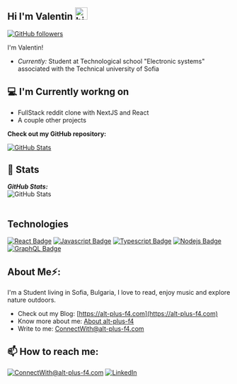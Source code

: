 ## Hi I'm Valentin <img src="https://user-images.githubusercontent.com/1303154/88677602-1635ba80-d120-11ea-84d8-d263ba5fc3c0.gif" width="28px" height="28px" alt="hi">

[![GitHub followers](https://img.shields.io/github/followers/alt-plus-f4.svg?style=social&label=Follow)](https://github.com/alt-plus-f4?tab=followers)

I'm Valentin! 
- <i>Currently:</i> Student at Technological school "Electronic systems" associated with the Technical university of Sofia

<h2>💻 I'm Currently workng on</h2>

- FullStack reddit clone with NextJS and React
- A couple other projects


__Check out my GitHub repository:__

<div>
  <p>
    <a href="https://github.com/alt-plus-f4/reddit">
      <img src="https://github-readme-stats.vercel.app/api/pin/?username=alt-plus-f4&repo=reddit" alt="GitHub Stats" />
    </a>
  </p>
</div>

<h2>👀 Stats</h2>

<div>
  <p align="left">
  <b><em>GitHub Stats:</em></b> <br/>
    <img src="https://github-readme-streak-stats.herokuapp.com/?user=alt-plus-f4" alt="GitHub Stats" /> <br/><br/>
  </p>
</div>

<h2>Technologies</h2>

[![React Badge](https://img.shields.io/badge/-React-61DBFB?style=for-the-badge&labelColor=black&logo=react&logoColor=61DBFB)](#) [![Javascript Badge](https://img.shields.io/badge/-Javascript-F0DB4F?style=for-the-badge&labelColor=black&logo=javascript&logoColor=F0DB4F)](#) [![Typescript Badge](https://img.shields.io/badge/-Typescript-007acc?style=for-the-badge&labelColor=black&logo=typescript&logoColor=007acc)](#) [![Nodejs Badge](https://img.shields.io/badge/-Nodejs-3C873A?style=for-the-badge&labelColor=black&logo=node.js&logoColor=3C873A)](#) [![GraphQL Badge](https://img.shields.io/badge/-GraphQl-e535ab?style=for-the-badge&labelColor=black&logo=node.js&logoColor=e535ab)](#)

<h2> About Me⚡:</h2>

I'm a Student living in Sofia, Bulgaria, I love to read, enjoy music and explore nature outdoors.
 
- Check out my Blog: [https://alt-plus-f4.com](https://alt-plus-f4.com)
- Know more about me: [About alt-plus-f4](https://alt-plus-f4.com/pages/about)
- Write to me: [ConnectWith@alt-plus-f4.com](mailto:ConnectWith@alt-plus-f4.com)

<h2>📫 How to reach me:</h2>

<a href="mailto:ConnectWith@alt-plus-f4.com">![ConnectWith@alt-plus-f4.com](https://img.shields.io/badge/Gmail-D14836?style=for-the-badge&logo=gmail&logoColor=white)</a> <a href="https://www.linkedin.com/in/lakshmanan-meiyappan/">![LinkedIn](https://img.shields.io/badge/LinkedIn-0077B5?style=for-the-badge&logo=linkedin&logoColor=white)</a>
